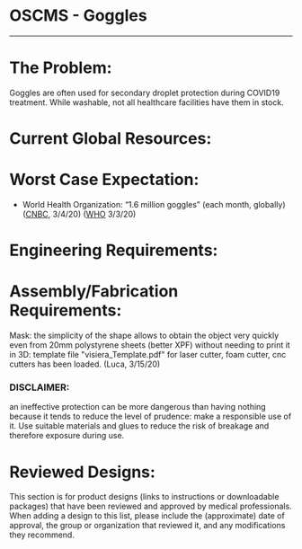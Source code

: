 # OSCMS - Goggles

---

# The Problem:

Goggles are often used for secondary droplet protection during COVID19 treatment. While washable, not all healthcare facilities have them in stock.

# Current Global Resources:

# Worst Case Expectation:

- World Health Organization: “1.6 million goggles” (each month, globally) ([CNBC](https://www.cnbc.com/2020/03/04/hhs-clarifies-us-has-about-1percent-of-face-masks-needed-for-full-blown-pandemic.html), 3/4/20) ([WHO](https://www.who.int/news-room/detail/03-03-2020-shortage-of-personal-protective-equipment-endangering-health-workers-worldwide) 3/3/20)

# Engineering Requirements:

# Assembly/Fabrication Requirements:

Mask: the simplicity of the shape allows to obtain the object very quickly even from 20mm polystyrene sheets (better XPF) without needing to print it in 3D: template file "visiera_Template.pdf" for laser cutter, foam cutter, cnc cutters has been loaded. (Luca, 3/15/20)

### DISCLAIMER:

an ineffective protection can be more dangerous than having nothing because it tends to reduce the level of prudence: make a responsible use of it. Use suitable materials and glues to reduce the risk of breakage and therefore exposure during use.

# Reviewed Designs:

This section is for product designs (links to instructions or downloadable packages) that have been reviewed and approved by medical professionals. When adding a design to this list, please include the (approximate) date of approval, the group or organization that reviewed it, and any modifications they recommend.
